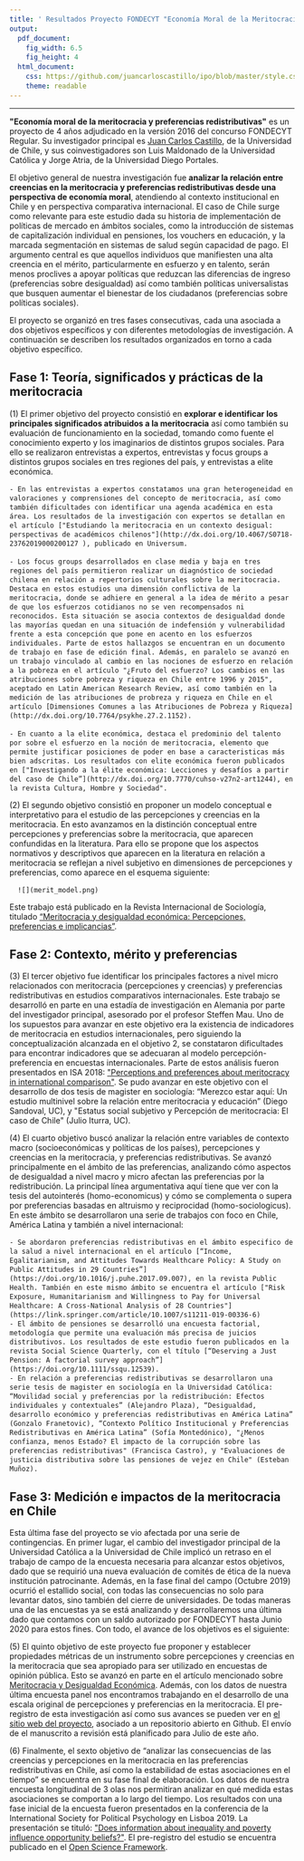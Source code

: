 ```yaml
---
title: ' Resultados Proyecto FONDECYT "Economía Moral de la Meritocracia y Preferencias Redistributivas"'
output:
  pdf_document:
    fig_width: 6.5
    fig_height: 4
  html_document:
    css: https://github.com/juancarloscastillo/ipo/blob/master/style.css
    theme: readable
---
```


----

**"Economía moral de la meritocracia y preferencias redistributivas"** es un proyecto de 4 años adjudicado en la versión 2016 del concurso FONDECYT Regular. Su investigador principal es [Juan Carlos Castillo](https://jc-castillo.com), de la Universidad de Chile, y sus coinvestigadores son Luis Maldonado de la Universidad Católica y Jorge Atria, de la Universidad Diego Portales.

El objetivo general de nuestra investigación fue **analizar la relación entre creencias en la meritocracia y preferencias redistributivas desde una perspectiva de economía moral**, atendiendo al contexto institucional en Chile y en perspectiva comparativa internacional. El caso de Chile surge como relevante para este estudio dada su historia de implementación de políticas de mercado en ámbitos sociales, como la introducción de sistemas de capitalización individual en pensiones, los vouchers en educación, y la marcada segmentación en sistemas de salud según capacidad de pago. El argumento central es que aquellos individuos que manifiesten una alta creencia en el mérito, particularmente en esfuerzo y en talento, serán menos proclives a apoyar políticas que reduzcan las diferencias de ingreso (preferencias sobre desigualdad) así como también políticas universalistas que busquen aumentar el bienestar de los ciudadanos (preferencias sobre políticas sociales).

El proyecto se organizó en tres fases consecutivas, cada una asociada a dos objetivos específicos y con diferentes metodologías de investigación. A continuación se describen los resultados organizados en torno a cada objetivo específico.

## Fase 1:  Teoría, significados y prácticas de la meritocracia

(1) El primer objetivo del proyecto consistió en **explorar e identificar los principales significados atribuidos a la meritocracia** así como también su evaluación de funcionamiento en la sociedad, tomando como fuente el conocimiento experto y los imaginarios de distintos grupos sociales. Para ello se realizaron entrevistas a expertos, entrevistas y focus groups a distintos grupos sociales en tres regiones del país, y entrevistas a elite económica.

    - En las entrevistas a expertos constatamos una gran heterogeneidad en valoraciones y comprensiones del concepto de meritocracia, así como también dificultades con identificar una agenda académica en esta área. Los resultados de la investigación con expertos se detallan en el artículo ["Estudiando la meritocracia en un contexto desigual: perspectivas de académicos chilenos"](http://dx.doi.org/10.4067/S0718-23762019000200127 ), publicado en Universum.

    - Los focus groups desarrollados en clase media y baja en tres regiones del país permitieron realizar un diagnóstico de sociedad chilena en relación a repertorios culturales sobre la meritocracia. Destaca en estos estudios una dimensión conflictiva de la meritocracia, donde se adhiere en general a la idea de mérito a pesar de que los esfuerzos cotidianos no se ven recompensados ni reconocidos. Esta situación se asocia contextos de desigualdad donde las mayorías quedan en una situación de indefensión y vulnerabilidad frente a esta concepción que pone en acento en los esfuerzos individuales. Parte de estos hallazgos se encuentran en un documento de trabajo en fase de edición final. Además, en paralelo se avanzó en un trabajo vinculado al cambio en las nociones de esfuerzo en relación a la pobreza en el artículo "¿Fruto del esfuerzo? Los cambios en las atribuciones sobre pobreza y riqueza en Chile entre 1996 y 2015", aceptado en Latin American Research Review, así como también en la medición de las atribuciones de probreza y riqueza en Chile en el artículo [Dimensiones Comunes a las Atribuciones de Pobreza y Riqueza](http://dx.doi.org/10.7764/psykhe.27.2.1152).

    - En cuanto a la elite económica, destaca el predominio del talento por sobre el esfuerzo en la noción de meritocracia, elemento que permite justificar posiciones de poder en base a caracteristicas más bien adscritas. Los resultados con elite económica fueron publicados en ["Investigando a la élite económica: Lecciones y desafíos a partir del caso de Chile”](http://dx.doi.org/10.7770/cuhso-v27n2-art1244), en la revista Cultura, Hombre y Sociedad".

(2) El segundo objetivo consistió en proponer un modelo conceptual e interpretativo para el estudio de las percepciones y creencias en la meritocracia. En esto avanzamos en la distinción conceptual entre percepciones y preferencias sobre la meritocracia, que aparecen confundidas en la literatura. Para ello se propone que los aspectos normativos y descriptivos que aparecen en la literatura en relación a meritocracia se reflejan a nivel subjetivo en dimensiones de percepciones y preferencias, como aparece en el esquema siguiente:

      ![](merit_model.png)

Este trabajo está publicado en la Revista Internacional de Sociología, titulado [“Meritocracia y desigualdad económica: Percepciones, preferencias e implicancias”](https://doi.org/10.3989/ris.2019.77.1.17.114).


## Fase 2: Contexto, mérito y preferencias

(3) El tercer objetivo fue identificar los principales factores a nivel micro relacionados con meritocracia (percepciones y creencias) y preferencias redistributivas en estudios comparativos internacionales. Este trabajo se desarrolló en parte en una estadía de investigación en Alemania por parte del investigador principal, asesorado por el profesor Steffen Mau. Uno de los supuestos para avanzar en este objetivo era la existencia de indicadores de meritocracia en estudios internacionales, pero siguiendo la conceptualización alcanzada en el objetivo 2, se constataron dificultades para encontrar indicadores que se adecuaran al modelo percepción-preferencia en encuestas internacionales. Parte de estos análisis fueron presentados en ISA 2018: ["Perceptions and preferences about meritocracy in international comparison"](https://juancarloscastillo.github.io/jc-castillo/documents/ISA2018presentation/castillo2018meritocracyISA.html).
Se pudo avanzar en este objetivo con el desarrollo de dos  tesis de magister en sociología: “Merezco estar aquí: Un estudio multinivel sobre la relación entre meritocracia y educación” (Diego Sandoval, UC), y "Estatus social subjetivo y Percepción de meritocracia: El caso de Chile" (Julio Iturra, UC).

(4) El cuarto objetivo buscó analizar la relación entre variables de contexto macro (socioeconómicas y políticas de los países), percepciones y creencias en la meritocracia, y preferencias redistributivas. Se avanzó principalmente en el ámbito de las preferencias, analizando cómo aspectos de desigualdad a nivel macro y micro afectan las preferencias por la redistribución. La principal línea argumentativa aquí tiene que ver con la tesis del autointerés (homo-economicus) y cómo se complementa o supera por preferencias basadas en altruismo y reciprocidad (homo-sociologicus). En este ámbito se desarrollaron una serie de trabajos con foco en Chile, América Latina y también a nivel internacional:

    - Se abordaron preferencias redistributivas en el ámbito especifico de la salud a nivel internacional en el artículo [“Income, Egalitarianism, and Attitudes Towards Healthcare Policy: A Study on Public Attitudes in 29 Countries”](https://doi.org/10.1016/j.puhe.2017.09.007), en la revista Public Health. También en este mismo ámbito se encuentra el artículo ["Risk Exposure, Humanitarianism and Willingness to Pay for Universal Healthcare: A Cross-National Analysis of 28 Countries"](https://link.springer.com/article/10.1007/s11211-019-00336-6)
    - El ámbito de pensiones se desarrolló una encuesta factorial, metodología que permite una evaluación más precisa de juicios distributivos. Los resultados de este estudio fueron publicados en la revista Social Science Quarterly, con el título [“Deserving a Just Pension: A factorial survey approach”](https://doi.org/10.1111/ssqu.12539).
    - En relación a preferencias redistributivas se desarrollaron una serie tesis de magister en sociología en la Universidad Católica: “Movilidad social y preferencias por la redistribución: Efectos individuales y contextuales” (Alejandro Plaza), “Desigualdad, desarrollo económico y preferencias redistributivas en América Latina” (Gonzalo Franetovic), “Contexto Político Institucional y Preferencias Redistributivas en América Latina” (Sofía Montedónico), "¿Menos confianza, menos Estado? El impacto de la corrupción sobre las preferencias redistributivas" (Francisca Castro), y "Evaluaciones de justicia distributiva sobre las pensiones de vejez en Chile" (Esteban Muñoz).

## Fase 3: Medición e impactos de la meritocracia en Chile

Esta última fase del proyecto se vio afectada por una serie de contingencias. En primer lugar, el cambio del investigador principal de la Universidad Católica a la Universidad de Chile implicó un retraso en el trabajo de campo de la encuesta necesaria para alcanzar estos objetivos, dado que se requirió una nueva evaluación de comités de ética de la nueva institución patrocinante. Además, en la fase final del campo (Octubre 2019) ocurrió el estallido social, con todas las consecuencias no solo para levantar datos, sino también del cierre de universidades. De todas maneras una de las encuestas ya se está analizando y desarrollaremos una última dado que contamos con un saldo autorizado por FONDECYT hasta Junio 2020 para estos fines. Con todo, el avance de los objetivos es el siguiente:

(5) El quinto objetivo de este proyecto fue proponer y establecer propiedades métricas de un instrumento sobre percepciones y creencias en la meritocracia que sea apropiado para ser utilizado en encuestas de opinión pública. Esto se avanzó en parte en el artículo mencionado sobre [Meritocracia y Desigualdad Económica](https://doi.org/10.3989/ris.2019.77.1.17.114). Además, con los datos de nuestra última encuesta panel nos encontramos trabajando en el desarrollo de una escala original de percepciones y preferencias en la meritocracia. El pre-registro de esta investigación así como sus avances se pueden ver en [el sitio web del proyecto](https://juancarloscastillo.github.io/merit-scale/), asociado a un repositorio abierto en Github. El envío de el manuscrito a revisión está planificado para Julio de este año.

(6) Finalmente, el sexto objetivo de “analizar las consecuencias de las creencias y percepciones en la meritocracia en las preferencias redistributivas en Chile, así como la estabilidad de estas asociaciones en el tiempo” se encuentra en su fase final de elaboración. Los datos de nuestra encuesta longitudinal de 3 olas nos permitiran analizar en qué medida estas asociaciones se comportan a lo largo del tiempo. Los resultados con una fase inicial de la encuesta fueron presentados en la conferencia de la International Society for Political Psychology en Lisboa 2019. La presentación se tituló: ["Does information about inequality and poverty influence opportunity beliefs?"](https://juancarloscastillo.github.io/jc-castillo/documents/ISPP2019Lisboa/ispp2019lisboa.html). El pre-registro del estudio se encuentra publicado en el [Open Science Framework](https://osf.io/3tewb).
